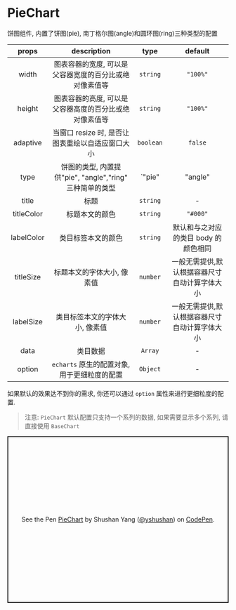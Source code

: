 # PieChart

饼图组件, 内置了饼图(pie), 南丁格尔图(angle)和圆环图(ring)三种类型的配置

|   props    |                       description                        |            type            |                    default                    |
| :--------: | :------------------------------------------------------: | :------------------------: | :-------------------------------------------: |
|   width    |  图表容器的宽度, 可以是父容器宽度的百分比或绝对像素值等  |          `string`          |                   `"100%"`                    |
|   height   |  图表容器的高度, 可以是父容器高度的百分比或绝对像素值等  |          `string`          |                   `"100%"`                    |
|  adaptive  |     当窗口 resize 时, 是否让图表重绘以自适应窗口大小     |         `boolean`          |                    `false`                    |
|    type    | 饼图的类型, 内置提供"pie", "angle","ring" 三种简单的类型 | `"pie" | "angle" | "ring"` |                    `"pie"`                    |
|   title    |                           标题                           |          `string`          |                       -                       |
| titleColor |                      标题本文的颜色                      |          `string`          |                   `"#000"`                    |
| labelColor |                    类目标签本文的颜色                    |          `string`          |     默认和与之对应的类目 body 的颜色相同      |
| titleSize  |                标题本文的字体大小, 像素值                |          `number`          | 一般无需提供,默认根据容器尺寸自动计算字体大小 |
| labelSize  |              类目标签本文的字体大小, 像素值              |          `number`          | 一般无需提供,默认根据容器尺寸自动计算字体大小 |
|    data    |                         类目数据                         |          `Array`           |                       -                       |
|   option   |       `echarts` 原生的配置对象, 用于更细粒度的配置       |          `Object`          |                       -                       |


如果默认的效果达不到你的需求, 你还可以通过 `option` 属性来进行更细粒度的配置.

> 注意: `PieChart` 默认配置只支持一个系列的数据, 如果需要显示多个系列, 请直接使用 `BaseChart`


<p class="codepen" data-height="380" data-theme-id="dark" data-default-tab="js,result" data-user="yshushan" data-slug-hash="LYpdwEe" data-preview="true" style="height: 380px; box-sizing: border-box; display: flex; align-items: center; justify-content: center; border: 2px solid; margin: 1em 0; padding: 1em;" data-pen-title="PieChart">
  <span>See the Pen <a href="https://codepen.io/yshushan/pen/LYpdwEe">
  PieChart</a> by Shushan Yang (<a href="https://codepen.io/yshushan">@yshushan</a>)
  on <a href="https://codepen.io">CodePen</a>.</span>
</p>
<script async src="https://static.codepen.io/assets/embed/ei.js"></script>